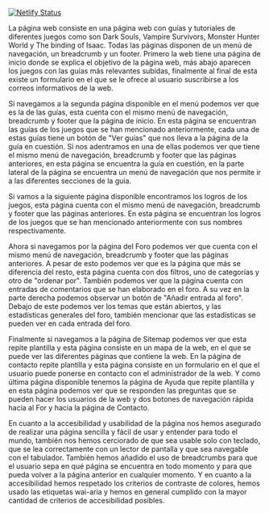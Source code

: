 [![Netlify Status](https://api.netlify.com/api/v1/badges/decf1946-102f-4b1a-ab96-85326b7abad5/deploy-status)](https://app.netlify.com/sites/gamescapeuya/deploys)

La página web consiste en una página web con guías y tutoriales de diferentes juegos como son Dark Souls, Vampire Survivors, Monster Hunter World y The binding of Isaac. Todas las páginas disponen de un menú de navegación, un breadcrumb y un footer. Primero la web tiene una página de inicio donde se explica el objetivo de la página web, más abajo aparecen los juegos con las guías más relevantes subidas, finalmente al final de esta existe un formulario en el que se le ofrece al usuario suscribirse a los correos informativos de la web. 

Si navegamos a la segunda página disponible en el menú podemos ver que es la de las guías, esta cuenta con el mismo menú de navegación, breadcrumb y footer que la página de inicio. En esta página se encuentran las guías de los juegos que se han mencionado anteriormente, cada una de estas guías tiene un botón de "Ver guías" que nos lleva a la página de la guía en cuestión. Si nos adentramos en una de ellas podemos ver que tiene el mismo menú de navegación, breadcrumb y footer que las páginas anteriores, en esta página se encuentra la guía en cuestión, en la parte lateral de la página se encuentra un menú de navegación que nos permite ir a las diferentes secciones de la guia.

Si vamos a la siguiente página disponible encontramos los logros de los juegos, esta página cuenta con el mismo menú de navegación, breadcrumb y footer que las páginas anteriores. En esta página se encuentran los logros de los juegos que se han mencionado anteriormente con sus nombres respectivamente. 

Ahora si navegamos por la página del Foro podemos ver que cuenta con el mismo menú de navegación, breadcrumb y footer que las páginas anteriores. A pesar de esto podemos ver que es la página que más se diferencia del resto, esta página cuenta con dos filtros, uno de categorías y otro de "ordenar por". También podemos ver que la página cuenta con entradas de comentarios que se han elaborado en el foro. A su vez en la parte derecha podemos observar un botón de "Añadir entrada al foro". Debajo de este podemos ver los temas que están abiertos, y las estadísticas generales del foro, también mencionar que las estadísticas se pueden ver en cada entrada del foro.

Finalmente si navegamos a la página de Sitemap podemos ver que esta repite plantilla y esta página consiste en un mapa de la web, en el que se puede ver las diferentes páginas que contiene la web. En la página de contacto repite plantilla y esta página consiste en un formulario en el que el usuario puede ponerse en contacto con el administrador de la web. Y como última página disponible tenemos la página de Ayuda que repite plantilla y en esta página podemos ver que se responden las preguntas que se pueden hacer los usuarios de la web y dos botones de navegación rápida hacia al For y hacia la página de Contacto.

En cuanto a la accesibilidad y usabilidad de la página nos hemos asegurado de realizar una página sencilla y fácil de usar y entender para todo el mundo, también nos hemos cerciorado de que sea usable solo con teclado, que se lea correctamente con un lector de pantalla y que sea navegable con el tabulador. También hemos añadido el uso de breadcrumbs para que el usuario sepa en qué página se encuentra en todo momento y para que pueda volver a la página anterior en cualquier momento. Y en cuanto a la accesibilidad hemos respetado los criterios de contraste de colores, hemos usado las etiquetas wai-aria y hemos en general cumplido con la mayor cantidad de criterios de accesibilidad posibles.
